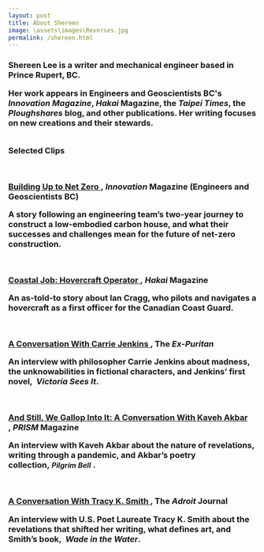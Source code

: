 ```yaml
---
layout: post
title: About Shereen
image: \assets\images\Reverses.jpg
permalink: /shereen.html
---
```

<h3><b>Shereen Lee is a writer and mechanical engineer based in Prince Rupert, BC.</b><br>
<p>Her work appears in Engineers and Geoscientists BC's <em>Innovation Magazine</em>, <em>Hakai</em> Magazine, the <em>Taipei Times</em>, the <em>Ploughshares</em> blog, and other publications. Her writing focuses on new creations and their stewards.<br><br>

<p>Selected Clips</p>
<p></p>
<p><br /></p>
<p>
<a href="https://user-yinucac.cld.bz/Innovation-July-August-2023/26/">
<u><span>Building Up to Net Zero</span></u>
</a>
<span>,&nbsp;</span><em><span>Innovation</span></em><span>&nbsp;Magazine (Engineers and Geoscientists BC)</span>
</p>
<p><span>A story following an engineering team&rsquo;s two-year journey to construct a low-embodied carbon house, and what their successes and challenges mean for the future of net-zero construction.</span></p>
<br />
<p>
<a href="https://hakaimagazine.com/article-short/coastal-job-hovercraft-operator/">
<u><span>Coastal Job: Hovercraft Operator</span></u>
</a>
<span>,&nbsp;</span><em><span>Hakai</span></em><span>&nbsp;Magazine</span>
</p>
<p><span>An as-told-to story about Ian Cragg, who pilots and navigates a hovercraft as a first officer for the Canadian Coast Guard.</span></p>
<p><br /></p>
<p>
<a href="https://ex-puritan.ca/conversation-jenkins-lee-2021/">
<u><span>A Conversation With Carrie Jenkins</span></u>
</a>
<span>, The&nbsp;</span><em><span>Ex-Puritan</span></em>
</p>
<p>
<span>An interview with philosopher Carrie Jenkins about madness, the unknowabilities in fictional characters, and Jenkins&rsquo; first novel,&nbsp;</span>
<em><span>Victoria Sees It</span></em><span>.</span>
</p>
<p><br /></p>
<p>
<a href="https://prismmagazine.ca/2021/09/09/and-still-we-gallop-into-it-an-interview-with-kaveh-akbar/">
<u><span>And Still, We Gallop Into It: A Conversation With Kaveh Akbar</span></u>
</a>
<span>,&nbsp;</span><em><span>PRISM</span></em><span>&nbsp;Magazine</span>
</p>
<p>
<span>An interview with Kaveh Akbar about the nature of revelations, writing through a pandemic, and Akbar&rsquo;s poetry collection,&nbsp;</span><em><span style="font-size: 11pt;">Pilgrim Bell</span></em>
<span>.</span>
</p>
<p><br /></p>
<p>
<a href="https://theadroitjournal.org/issue-twenty-two-a-conversation-with-tracy-k-smith-the-adroit-journal/">
<u><span>A Conversation With Tracy K. Smith</span></u>
</a>
<span>, The&nbsp;</span><em><span>Adroit</span></em><span>&nbsp;Journal</span>
</p>
<p>
<span>An interview with U.S. Poet Laureate Tracy K. Smith about the revelations that shifted her writing, what defines art, and Smith&rsquo;s book,&nbsp;</span>
<em><span>Wade in the Water</span></em><span>.</span>
</p>
</h3>
